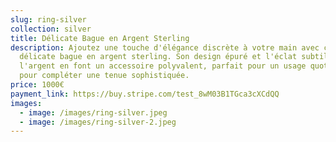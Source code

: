```yaml
---
slug: ring-silver
collection: silver
title: Délicate Bague en Argent Sterling
description: Ajoutez une touche d'élégance discrète à votre main avec cette
  délicate bague en argent sterling. Son design épuré et l'éclat subtil de
  l'argent en font un accessoire polyvalent, parfait pour un usage quotidien ou
  pour compléter une tenue sophistiquée.
price: 1000€
payment_link: https://buy.stripe.com/test_8wM03B1TGca3cXCdQQ
images:
  - image: /images/ring-silver.jpeg
  - image: /images/ring-silver-2.jpeg
---
```

